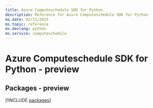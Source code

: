```yaml
---
title: Azure Computeschedule SDK for Python
description: Reference for Azure Computeschedule SDK for Python
ms.date: 02/11/2025
ms.topic: reference
ms.devlang: python
ms.service: computeschedule
---
```

# Azure Computeschedule SDK for Python - preview
## Packages - preview
[!INCLUDE [packages](computeschedule-index.md)]